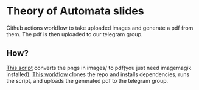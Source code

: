 # Theory of Automata slides

Github actions workflow to take uploaded images and generate a pdf from them. The pdf is then uploaded to our telegram group.

## How?

[This script](https://github.com/pranavgade20/toa-slides/blob/master/script.sh) converts the pngs in images/ to pdf(you just need imagemagik installed).
[This workflow](https://github.com/pranavgade20/toa-slides/blob/master/.github/workflows/action.yml) clones the repo and installs dependencies, runs the script, and uploads the generated pdf to the telegram group.
